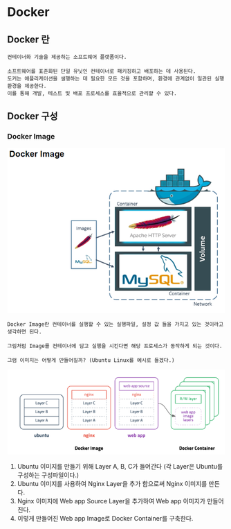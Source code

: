 # Docker

## Docker 란
```
컨테이너화 기술을 제공하는 소프트웨어 플랫폼이다.

소프트웨어를 표준화된 단일 유닛인 컨테이너로 패키징하고 배포하는 데 사용된다.
도커는 애플리케이션을 샐행하는 데 필요한 모든 것을 포함하며, 환경에 관계없이 일관된 실행 환경을 제공한다.
이를 통해 개발, 테스트 및 배포 프로세스를 효율적으로 관리할 수 있다.
```

## Docker 구성
### Docker Image
<img src="./Images/Container_DockerImage.png" width=700>

```
Docker Image란 컨테이너를 실행할 수 있는 실행파일, 설정 값 들을 가지고 있는 것이라고 생각하면 된다.

그림처럼 Image를 컨테이너에 담고 실행을 시킨다면 해당 프로세스가 동작하게 되는 것이다.

그럼 이미지는 어떻게 만들어질까? (Ubuntu Linux를 예시로 들겠다.)
```
<img src="./Images/Container_DockerImage2.png">

1. Ubuntu 이미지를 만들기 위해 Layer A, B, C가 들어간다 (각 Layer은 Ubuntu를 구성하는 구성파일이다.)
2. Ubuntu 이미지를 사용하여 Nginx Layer을 추가 함으로써 Nginx 이미지를 만든다.
3. Nginx 이미지에 Web app Source Layer을 추가하여 Web app 이미지가 만들어진다.
4. 이렇게 만들어진 Web app Image로 Docker Container를 구축한다.